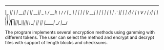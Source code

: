  ___  _____   ___  _  _  ___  ___   ___ __   __  ___  _     _   _  ___ 
|_ _||_   _| | __|| \| || __|| _ \ / __|\ \ / / | _ \| |   | | | |/ __|
 | |   | |   | _| | .` || _| |   /| (_ | \ V /  |  _/| |__ | |_| |\__ \
|___|  |_|   |___||_|\_||___||_|_\ \___|  |_|   |_|  |____| \___/ |___/

The program implements several encryption methods using gamming with different tokens. The user can select the method and encrypt and decrypt files with support of length blocks and checksums.
